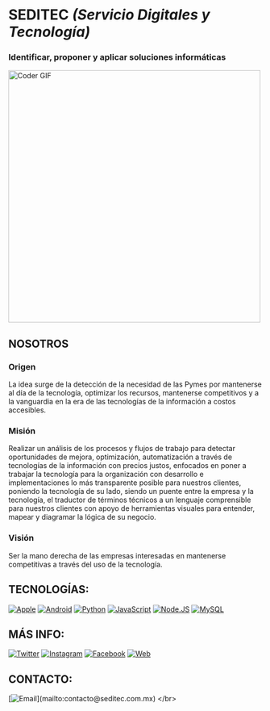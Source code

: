 # SEDITEC _(Servicio Digitales y Tecnología)_
### Identificar, proponer y aplicar soluciones informáticas

<img src="https://media.giphy.com/media/SWoSkN6DxTszqIKEqv/giphy.gif" alt="Coder GIF" width="500">

## NOSOTROS
### Origen
La idea surge de la detección de la necesidad de las Pymes por mantenerse al día de la tecnología, optimizar los recursos, mantenerse competitivos y a la vanguardia en la era de las tecnologías de la información a costos accesibles.

### Misión
Realizar un análisis de los procesos y flujos de trabajo para detectar oportunidades de mejora, optimización, automatización a través de tecnologías de la información con precios justos, enfocados en poner a trabajar la tecnología para la organización con desarrollo e implementaciones lo más transparente posible para nuestros clientes, poniendo la tecnología de su lado, siendo un puente entre la empresa y la tecnología, el traductor de términos técnicos a un lenguaje comprensible para nuestros clientes con apoyo de herramientas visuales para entender, mapear y diagramar la lógica de su negocio.

### Visión
Ser la mano derecha de las empresas interesadas en mantenerse competitivas a través del uso de la tecnología.

## TECNOLOGÍAS:
[![Apple](https://img.shields.io/badge/iOS-999999?style=for-the-badge&logo=apple&logoColor=white&labelColor=101010)]()
[![Android](https://img.shields.io/badge/Android-3DDC84?style=for-the-badge&logo=android&logoColor=white&labelColor=101010)]()
[![Python](https://img.shields.io/badge/Python-yellow?style=for-the-badge&logo=python&logoColor=white&labelColor=101010)]()
[![JavaScript](https://img.shields.io/badge/JavaScript-F7DF1E?style=for-the-badge&logo=javascript&logoColor=white&labelColor=101010)]()
[![Node.JS](https://img.shields.io/badge/Node.JS-339933?style=for-the-badge&logo=node.js&logoColor=white&labelColor=101010)]()
[![MySQL](https://img.shields.io/badge/MySQL-4479A1?style=for-the-badge&logo=mysql&logoColor=white&labelColor=101010)]()

## MÁS INFO:
[![Twitter](https://img.shields.io/badge/Twitter-@mouredev-1DA1F2?style=for-the-badge&logo=twitter&logoColor=white&labelColor=101010)](https://twitter.com/mouredev)
[![Instagram](https://img.shields.io/badge/Instagram-@mouredev-E4405F?style=for-the-badge&logo=instagram&logoColor=white&labelColor=101010)](https://instagram.com/mouredev)
[![Facebook](https://img.shields.io/badge/Facebook-@mouredev-1877F2?style=for-the-badge&logo=facebook&logoColor=white&labelColor=101010)](https://facebook.com/mouredev)
[![Web](https://img.shields.io/badge/Web-MoureDev.com-14a1f0?style=for-the-badge&logo=dev.to&logoColor=white&labelColor=101010)](https://mouredev.com)

## CONTACTO:
[![Email](https://img.shields.io/badge/braismoure@mouredev.com-email_personal_(respuesta_lenta)-D14836?style=for-the-badge&logo=gmail&logoColor=white&labelColor=101010)](mailto:contacto@seditec.com.mx)
</br>
